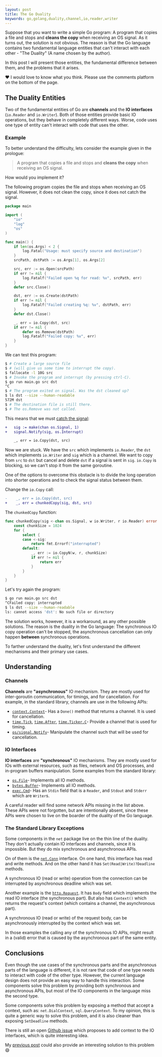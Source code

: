 ```yaml
---
layout: post
title: The Go Duality
keywords: go,golang,duality,channel,io,reader,writer
---
```


Suppose that you want to write a simple Go program:
A program that copies a file and stops and **cleans the copy** when
receiving an OS signal.
As it turns out, the solution is not obvious.
The reason is that the Go language contains two fundamental language entities
that can't interact with each other - "The Duality" (A name chosen by the author).

In this post I will present those entities,
the fundamental difference between them,
and the problems that it arises.

:heart: I would love to know what you think.
Please use the comments platform on the bottom of the page.

## The Duality Entities

Two of the fundamental entities of Go are **channels** and
the **IO interfaces** (`io.Reader` and `io.Writer`).
Both of those entities provide basic IO operations, but they behave in
completely different ways.
Worse, code uses one type of entity can't interact with code that
uses the other.

### Example

To better understand the difficulty,
lets consider the example given in the prologue:

> A program that copies a file and stops and **cleans the copy** when
> receiving an OS signal.

How would you implement it?

The following program copies the file and stops when receiving an OS signal.
However, it does not clean the copy, since it does not catch the signal.

```go
package main

import (
    "io"
    "log"
    "os"
)

func main() {
    if len(os.Args) < 2 {
        log.Fatal("Usage: must specify source and destination")
    }
    srcPath, dstPath := os.Args[1], os.Args[2]

    src, err := os.Open(srcPath)
    if err != nil {
        log.Fatalf("Failed open %q for read: %v", srcPath, err)
    }
    defer src.Close()

    dst, err := os.Create(dstPath)
    if err != nil {
        log.Fatalf("Failed creating %q: %v", dstPath, err)
    }
    defer dst.Close()

    _, err = io.Copy(dst, src)
    if err != nil {
        defer os.Remove(dstPath)
        log.Fatalf("Failed copy: %v", err)
    }
}
```

We can test this program:

```bash
$ # Create a large source file
$ # (will give us some time to interrupt the copy).
$ fallocate -l 10G src
$ # Invoke the program and interrupt (by pressing ctrl-C).
$ go run main.go src dst
^C
$ # The program exited on signal. Was the dst cleaned up?
$ ls dst --size --human-readable
572M dst
$ # The destination file is still there.
$ # The os.Remove was not called.
```

This means that we must [catch the signal](https://godoc.org/os/signal):

```diff
+   sig := make(chan os.Signal, 1)
+   signal.Notify(sig, os.Interrupt)

    _, err = io.Copy(dst, src)
```

Now we are stuck. We have the `src` which implements `io.Reader`,
the `dst` which implements `io.Writer` and `sig` which is a channel.
We want to copy from `src` to `dst` but cancel and delete `dst` if
a signal is sent in `sig`.
`io.Copy` is blocking, so we can't stop it from the same goroutine.

One of the options to overcome this obstacle is to divide
the long operation into shorter operations and to check
the signal status between them.

Change the `io.Copy` call:

```diff
-    _, err = io.Copy(dst, src)
+    _, err = chunkedCopy(sig, dst, src)
```

The `chunkedCopy` function:

```go
func chunkedCopy(sig <-chan os.Signal, w io.Writer, r io.Reader) error {
    const chunkSize = 1024
    for {
        select {
        case <-sig:
            return fmt.Errorf("interrupted")
        default:
            _, err := io.CopyN(w, r, chunkSize)
            if err != nil {
                return err
            }
        }
    }
}
```

Let's try again the program:

```bash
$ go run main.go src dst
^CFailed copy: interrupted
$ ls dst --size --human-readable
ls: cannot access 'dst': No such file or directory
```

The solution works, however, it is a workaround,
as any other possible solutions.
The reason is the duality in the Go language:
The synchronous IO copy operation can't be stopped,
the asynchronous cancellation can only happen
**between** synchronous operations.

To farther understand the duality,
let's first understand the different mechanisms and
their primary use cases.

## Understanding

### Channels

**Channels** are **"asynchronous"** IO mechanism.
They are mostly used for inter-goroutin communication, for timings,
and for cancellation.
For example, in the standard library, channels are use in the following APIs:

* [`context.Context`](https://golang.org/src/context/context.go#L97)-
  Has a `Done()` method that returns a channel. It is used for cancellation.
* [`time.Tick`](https://golang.org/pkg/time/#Tick),
  [`time.After`](https://golang.org/pkg/time/#After),
  [`time.Ticker.C`](https://golang.org/src/time/tick.go?s=12)-
  Provide a channel that is used for timing.
* [`os/signal.Notify`](https://golang.org/pkg/os/signal/#Notify)-
  Manipulate the channel such that will be used for cancellation.

### IO Interfaces

**IO interfaces** are **"synchronous"** IO mechanisms.
They are mostly used for IOs with external resources, such as files,
network and OS processes, and in-program buffers manipulation.
Some examples from the standard library:

* [`os.File`](https://godoc.org/os#File)-
  Implements all IO methods.
* [`bytes.Buffer`](https://golang.org/pkg/bytes/#Buffer)-
  Implements all IO methods.
* [`exec.Cmd`](https://godoc.org/os/exec#Cmd)- Has an `Stdin`
  field that is a `Reader`, and `Stdout` and `Stderr` which
  are `Writer`s.

A careful reader will find some network APIs missing in the list above.
These APIs were not forgotten, but are intentionally absent,
since these APIs were chosen to live on the boarder of the
duality of the Go language.

### The Standard Library Exceptions

Some components in the `net` package live on the
thin line of the duality.
They don't actually contain IO interfaces and channels,
since it is impossible.
But they do mix synchronous and asynchronous APIs.

On of them is the [`net.Conn`](https://golang.org/pkg/net/#Conn) interface.
On one hand, this interface has read and write methods.
And on the other hand it has `Set(Read|Write)?Deadline` methods.

A synchronous IO (read or write) operation from the connection can be interrupted
by asynchronous deadline which was set.

Another example is the
[`http.Request`](https://golang.org/pkg/net/http/#Request).
It has `Body` field which implements the read IO interface
(the synchronous part).
But also has `Context()` which returns the request's context
(which contains a channel, the asynchronous part).

A synchronous IO (read or write) of the request body,
can be asynchronously interrupted by the context which was set.

In those examples the calling any of the synchronous IO APIs,
might result in a (valid) error that is caused by the asynchronous
part of the same entity.

## Conclusions

Even though the use cases of the synchronous parts and the asynchronous
parts of the language is different,
it is not rare that code of one type needs to interact with code
of the other type.
However, the current language design does not provide an easy way
to handle this interaction.
Some components solve this problem by providing both synchronous
and asynchronous APIs, but most of the IO components in the language
miss the second type.

Some components solve this problem by exposing a method that accept
a context, such as: `net.DialContext`, `sql.QueryContext`.
To my opinion, this is quite a generic way to solve this problem,
and it is also cleaner than exposing `SetDeadline` methods.

There is still an open [Github issue](https://github.com/golang/go/issues/20280)
which proposes to add context to the IO interfaces, which is quite
interesting idea.

My [previous post](/context-scoping) could also provide an
interesting solution to this problem :smile:















<!-- ## Channels

From the [Go spec](https://golang.org/ref/spec#Channel_types):

> A channel provides a mechanism for concurrently executing functions
> to communicate by sending and receiving values of a specified element type.

### Properties

* **Direction**: A channel can be bidirectional, send (`chan<-`) or receive (`<-chan`).
* **Capacity**: A channel can have a capacity, which behaves like a buffer of items.

### State

* **Length**: An estimation about the number of elements that are currently in the channel.
* **Closed**: A channel can be either closed or not closed.
  Multi value receive (`elem, ok := <-c`) returns `ok == false` if the channel is closed.
  When a channel `c` is closed:
  * `close(c)` panics.
  * `c <- elem` panics.
  * `elem := <-c` returns zero value of the channel type.

## IO (Reader and Writer) Interfaces

In the standard library:

## Mixed types

* [`http.Response`](https://golang.org/pkg/net/http/#Response)-
  Has `Body` of type `io.ReadCloser`, and can use the request context.


  -->